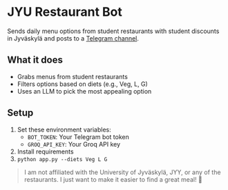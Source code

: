 # JYU Restaurant Bot

Sends daily menu options from student restaurants with student discounts in Jyväskylä and posts to a [Telegram channel](https://t.me/jyu_yliopiston_ravintolat).

## What it does
- Grabs menus from student restaurants
- Filters options based on diets (e.g., Veg, L, G)
- Uses an LLM to pick the most appealing option

## Setup
1. Set these environment variables:
   - `BOT_TOKEN`: Your Telegram bot token
   - `GROQ_API_KEY`: Your Groq API key
2. Install requirements
3. `python app.py --diets Veg L G`

> I am not affiliated with the University of Jyväskylä, JYY, or any of the restaurants. I just want to make it easier to find a great meal! 🥗